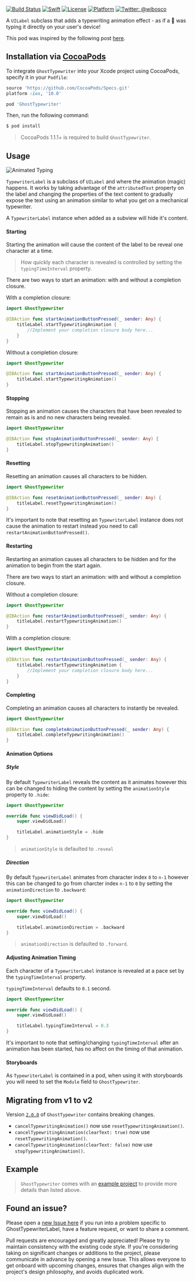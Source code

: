 [![Build Status](https://github.com/wibosco/GhostTypewriter/actions/workflows/workflow.yml/badge.svg)](https://github.com/wibosco/GhostTypewriter/actions/workflows/workflow.yml)
<a href="https://swift.org"><img src="https://img.shields.io/badge/Swift-5.0-orange.svg?style=flat" alt="Swift" /></a>
[![License](https://img.shields.io/cocoapods/l/GhostTypewriter.svg?style=flat)](http://cocoapods.org/pods/GhostTypewriter)
[![Platform](https://img.shields.io/cocoapods/p/GhostTypewriter.svg?style=flat)](http://cocoapods.org/pods/GhostTypewriter)
<a href="https://twitter.com/wibosco"><img src="https://img.shields.io/badge/twitter-@wibosco-blue.svg?style=flat" alt="Twitter: @wibosco" /></a>

A `UILabel` subclass that adds a typewriting animation effect - as if a 👻 was typing it directly on your user's device!

This pod was inspired by the following post [here](http://williamboles.me/ghost-typing-your-way-to-hollywood/).

## Installation via [CocoaPods](https://cocoapods.org/)

To integrate `GhostTypewriter` into your Xcode project using CocoaPods, specify it in your `Podfile`:

```ruby
source 'https://github.com/CocoaPods/Specs.git'
platform :ios, '10.0'

pod 'GhostTypewriter'
```

Then, run the following command:

```bash
$ pod install
```

> CocoaPods 1.1.1+ is required to build `GhostTypewriter`.

## Usage

![Animated Typing](typingAnimation.gif)

`TypewriterLabel` is a subclass of `UILabel` and where the animation (magic) happens. It works by taking advantage of the `attributedText` property on the label and changing the properties of the text content to gradually expose the text using an animation similar to what you get on a mechanical typewriter.

A `TypewriterLabel` instance when added as a subview will hide it's content.

#### Starting

Starting the animation will cause the content of the label to be reveal one character at a time.

> How quickly each character is revealed is controlled by setting the `typingTimeInterval` property.

There are two ways to start an animation: with and without a completion closure.

With a completion closure:

```swift
import GhostTypewriter

@IBAction func startAnimationButtonPressed(_ sender: Any) {
    titleLabel.startTypewritingAnimation {
        //Implement your completion closure body here...
    }
}
```

Without a completion closure:

```swift
import GhostTypewriter

@IBAction func startAnimationButtonPressed(_ sender: Any) {
    titleLabel.startTypewritingAnimation()
}
```

#### Stopping

Stopping an animation causes the characters that have been revealed to remain as is and no new characters being revealed.

```swift
import GhostTypewriter

@IBAction func stopAnimationButtonPressed(_ sender: Any) {
    titleLabel.stopTypewritingAnimation()
}
```

#### Resetting

Resetting an animation causes all characters to be hidden.

```swift
import GhostTypewriter

@IBAction func resetAnimationButtonPressed(_ sender: Any) {
    titleLabel.resetTypewritingAnimation()
}
```

It's important to note that resetting an `TypewriterLabel` instance does not cause the animation to restart instead you need to call `restartAnimationButtonPressed()`.

#### Restarting

Restarting an animation causes all characters to be hidden and for the animation to begin from the start again.

There are two ways to start an animation: with and without a completion closure.

Without a completion closure:

```swift
import GhostTypewriter

@IBAction func restartAnimationButtonPressed(_ sender: Any) {
    titleLabel.restartTypewritingAnimation()
}
```

With a completion closure:

```swift
import GhostTypewriter

@IBAction func restartAnimationButtonPressed(_ sender: Any) {
    titleLabel.restartTypewritingAnimation {
        //Implement your completion closure body here...
    }
}
```

#### Completing

Completing an animation causes all characters to instantly be revealed.

```swift
import GhostTypewriter

@IBAction func completeAnimationButtonPressed(_ sender: Any) {
    titleLabel.completeTypewritingAnimation()
}
```

#### Animation Options

##### Style

By default `TypewriterLabel` reveals the content as it animates however this can be changed to hiding the content by setting the `animationStyle` property to `.hide`:

```swift
import GhostTypewriter

override func viewDidLoad() {
    super.viewDidLoad()

    titleLabel.animationStyle = .hide
}
```

> `animationStyle` is defaulted to `.reveal`

##### Direction

By default `TypewriterLabel` animates from character index `0` to `n-1` however this can be changed to go from charcter index `n-1` to `0` by setting the `animationDirection` to `.backward`:

```swift
import GhostTypewriter

override func viewDidLoad() {
    super.viewDidLoad()

    titleLabel.animationDirection = .backward
}
```

> `animationDirection` is defaulted to `.forward`.

#### Adjusting Animation Timing

Each character of a `TypewriterLabel` instance is revealed at a pace set by the `typingTimeInterval` property.

`typingTimeInterval` defaults to `0.1` second.

```swift
import GhostTypewriter

override func viewDidLoad() {
    super.viewDidLoad()

    titleLabel.typingTimeInterval = 0.3
}
```

It's important to note that setting/changing `typingTimeInterval` after an animation has been started, has no affect on the timing of that animation.

#### Storyboards

As `TypewriterLabel` is contained in a pod, when using it with storyboards you will need to set the `Module` field to `GhostTypewriter`.

## Migrating from v1 to v2

Version [`2.0.0`](https://github.com/wibosco/GhostTypewriter/releases/tag/2.0.0) of `GhostTypewriter` contains breaking changes.

* `cancelTypewritingAnimation()` now use `resetTypewritingAnimation()`.
* `cancelTypewritingAnimation(clearText: true)` now use `resetTypewritingAnimation()`.
* `cancelTypewritingAnimation(clearText: false)` now use `stopTypewritingAnimation()`.

## Example

> `GhostTypewriter` comes with an [example project](https://github.com/wibosco/GhostTypewriter/tree/master/Example) to provide more details than listed above.

## Found an issue?

Please open a [new Issue here](https://github.com/wibosco/GhostTypewriterLabel/issues/new) if you run into a problem specific to GhostTypewriterLabel, have a feature request, or want to share a comment.

Pull requests are encouraged and greatly appreciated! Please try to maintain consistency with the existing code style. If you're considering taking on significant changes or additions to the project, please communicate in advance by opening a new Issue. This allows everyone to get onboard with upcoming changes, ensures that changes align with the project's design philosophy, and avoids duplicated work.
